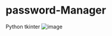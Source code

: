 # password-Manager
Python tkinter
![image](https://github.com/yashLohi/password-Manager/assets/103045307/5cc4d2c5-86f3-4e12-bdf1-78e08174162b)
